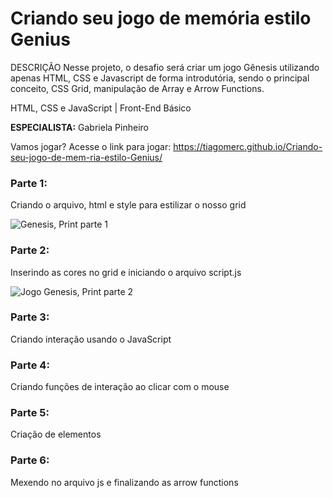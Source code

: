 # Criando seu jogo de memória estilo Genius
DESCRIÇÃO Nesse projeto, o desafio será criar um jogo Gênesis utilizando apenas HTML, CSS e Javascript de forma introdutória, 
sendo o principal conceito, CSS Grid, manipulação de Array e Arrow Functions.  

HTML, CSS e JavaScript | Front-End Básico 

**ESPECIALISTA:**  Gabriela Pinheiro 

Vamos jogar?
Acesse o link para jogar:  https://tiagomerc.github.io/Criando-seu-jogo-de-mem-ria-estilo-Genius/


###  Parte 1:

Criando o arquivo, html e style para estilizar o nosso grid

![Genesis, Print parte 1](/Genesis/imgs/Parte1.png)

###  Parte 2:

Inserindo as cores no grid e iniciando o arquivo script.js


![Jogo Genesis, Print parte 2](/Genesis/Parte2.png)

###  Parte 3:

Criando interação usando o JavaScript 

###  Parte 4:

Criando funções de interação ao clicar com o mouse

###  Parte 5:

Criação de elementos

###  Parte 6:

Mexendo no arquivo js e finalizando as 
arrow functions